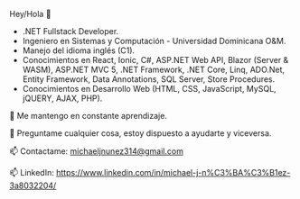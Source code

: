 Hey/Hola 👋

- .NET Fullstack Developer.
- Ingeniero en Sistemas y Computación - Universidad Dominicana O&M.
- Manejo del idioma inglés (C1).
- Conocimientos en React, Ionic, C#, ASP.NET Web API, Blazor (Server & WASM), ASP.NET MVC 5, .NET Framework, .NET Core, Linq, ADO.Net, Entity Framework, Data Annotations, SQL Server, Store Procedures.
- Conocimientos en Desarrollo Web (HTML, CSS, JavaScript, MySQL, jQUERY, AJAX, PHP).

💬 Me mantengo en constante aprendizaje.

💬 Preguntame cualquier cosa, estoy dispuesto a ayudarte y viceversa.

📫 Contactame: michaeljnunez314@gmail.com

📫 LinkedIn: https://www.linkedin.com/in/michael-j-n%C3%BA%C3%B1ez-3a8032204/
